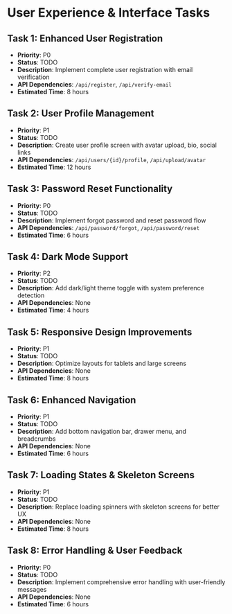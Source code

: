 # User Experience & Interface Tasks

## Task 1: Enhanced User Registration
- **Priority**: P0
- **Status**: TODO
- **Description**: Implement complete user registration with email verification
- **API Dependencies**: `/api/register`, `/api/verify-email`
- **Estimated Time**: 8 hours

## Task 2: User Profile Management
- **Priority**: P1
- **Status**: TODO
- **Description**: Create user profile screen with avatar upload, bio, social links
- **API Dependencies**: `/api/users/{id}/profile`, `/api/upload/avatar`
- **Estimated Time**: 12 hours

## Task 3: Password Reset Functionality
- **Priority**: P0
- **Status**: TODO
- **Description**: Implement forgot password and reset password flow
- **API Dependencies**: `/api/password/forgot`, `/api/password/reset`
- **Estimated Time**: 6 hours

## Task 4: Dark Mode Support
- **Priority**: P2
- **Status**: TODO
- **Description**: Add dark/light theme toggle with system preference detection
- **API Dependencies**: None
- **Estimated Time**: 4 hours

## Task 5: Responsive Design Improvements
- **Priority**: P1
- **Status**: TODO
- **Description**: Optimize layouts for tablets and large screens
- **API Dependencies**: None
- **Estimated Time**: 8 hours

## Task 6: Enhanced Navigation
- **Priority**: P1
- **Status**: TODO
- **Description**: Add bottom navigation bar, drawer menu, and breadcrumbs
- **API Dependencies**: None
- **Estimated Time**: 6 hours

## Task 7: Loading States & Skeleton Screens
- **Priority**: P1
- **Status**: TODO
- **Description**: Replace loading spinners with skeleton screens for better UX
- **API Dependencies**: None
- **Estimated Time**: 8 hours

## Task 8: Error Handling & User Feedback
- **Priority**: P0
- **Status**: TODO
- **Description**: Implement comprehensive error handling with user-friendly messages
- **API Dependencies**: None
- **Estimated Time**: 6 hours